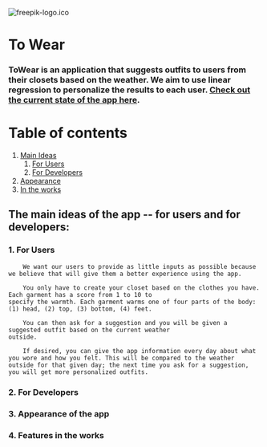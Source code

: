 ![freepik-logo.ico](attachment:freepik-logo.ico)

# To Wear

### ToWear is an application that suggests outfits to users from their closets based on the weather. We aim to use linear regression to personalize the results to each user. [Check out the current state of the app here](http://oamandawi.pythonanywhere.com/).

# Table of contents
1. [Main Ideas](#ideas)
    1. [For Users](#ideas_user)
    2. [For Developers](#ideas_developer)
3. [Appearance](#appearance)
4. [In the works](#new)


## The main ideas of the app -- for users and for developers: <a name="ideas"></a>

### 1. For Users <a name="ideas_user"></a>
        We want our users to provide as little inputs as possible because we believe that will give them a better experience using the app.
    
        You only have to create your closet based on the clothes you have. Each garment has a score from 1 to 10 to
    specify the warmth. Each garment warms one of four parts of the body: (1) head, (2) top, (3) bottom, (4) feet.
        
        You can then ask for a suggestion and you will be given a suggested outfit based on the current weather
    outside.
    
        If desired, you can give the app information every day about what you wore and how you felt. This will be compared to the weather outside for that given day; the next time you ask for a suggestion, you will get more personalized outfits.

### 2. For Developers <a name="ideas_developer"></a>
        
### 3. Appearance of the app <a name="appearance"></a>

### 4. Features in the works <a name="new"></a>
        
        


```python

```


```python

```
